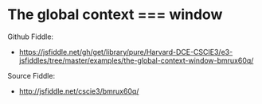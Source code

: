 # The global context === window 

Github Fiddle:
- https://jsfiddle.net/gh/get/library/pure/Harvard-DCE-CSCIE3/e3-jsfiddles/tree/master/examples/the-global-context-window-bmrux60q/

Source Fiddle:
- http://jsfiddle.net/cscie3/bmrux60q/

